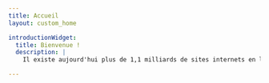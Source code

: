 ```yaml
---
title: Accueil
layout: custom_home

introductionWidget:
  title: Bienvenue !
  description: |
    Il existe aujourd'hui plus de 1,1 milliards de sites internets en ligne, et vous avez pourtant fait le choix de passer un peu de votre précieux temps sur celui-ci en particulier. J'en suis honoré, fier, mais aussi, pour être honnête, un peu inquiet. J'espère que vous apprécierez tout de même l'endroit : s'il est assez vide pour le moment, je prévois vraiment d'en faire un lieu aussi *cosy* et accueillant qu'un blog - ou un *jardin digital*, puisque c'est à la mode - peut l'être.

---
```


